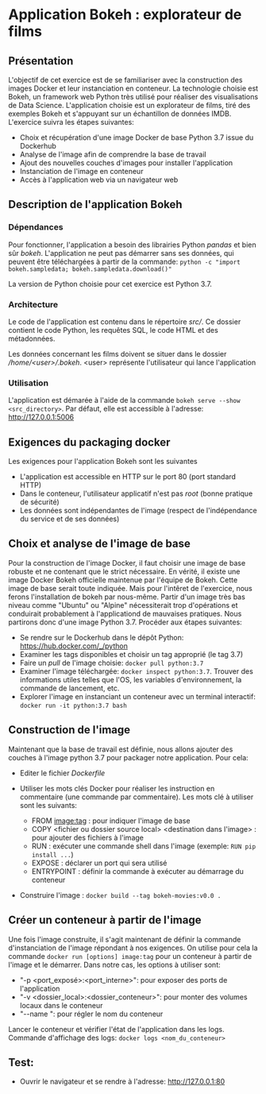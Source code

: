 # Application Bokeh : explorateur de films

## Présentation

L'objectif de cet exercice est de se familiariser avec la construction des images Docker et leur instanciation en conteneur. La technologie choisie est Bokeh, un framework web Python très utilisé pour réaliser des visualisations de Data Science. L'application choisie est un explorateur de films, tiré des exemples Bokeh et s'appuyant sur un échantillon de données IMDB. L'exercice suivra les étapes suivantes:
- Choix et récupération d'une image Docker de base Python 3.7 issue du Dockerhub
- Analyse de l'image afin de comprendre la base de travail
- Ajout des nouvelles couches d'images pour installer l'application
- Instanciation de l'image en conteneur
- Accès à l'application web via un navigateur web

## Description de l'application Bokeh

### Dépendances

Pour fonctionner, l'application a besoin des librairies Python *pandas* et bien sûr *bokeh*. L'application ne peut pas démarrer sans ses données, qui peuvent être téléchargées à partir de la commande:
`python -c "import bokeh.sampledata; bokeh.sampledata.download()"`

La version de Python choisie pour cet exercice est Python 3.7.

### Architecture
Le code de l'application est contenu dans le répertoire *src/*. Ce dossier contient le code Python, les requêtes SQL, le code HTML et des métadonnées.

Les données concernant les films doivent se situer dans le dossier */home/\<user\>/.bokeh*. \<user\> représente l'utilisateur qui lance l'application

### Utilisation

L'application est démarée à l'aide de la commande `bokeh serve --show <src_directory>`. Par défaut, elle est accessible à l'adresse: http://127.0.0.1:5006

## Exigences du packaging docker

Les exigences pour l'application Bokeh sont les suivantes
- L'application est accessible en HTTP sur le port 80 (port standard HTTP)
- Dans le conteneur, l'utilisateur applicatif n'est pas *root* (bonne pratique de sécurité)
- Les données sont indépendantes de l'image (respect de l'indépendance du service et de ses données)

## Choix et analyse de l'image de base

Pour la construction de l'image Docker, il faut choisir une image de base robuste et ne contenant que le strict nécessaire. En vérité, il existe une image Docker Bokeh officielle maintenue par l'équipe de Bokeh. Cette image de base serait toute indiquée. Mais pour l'intêret de l'exercice, nous ferons l'installation de bokeh par nous-même. Partir d'un image très bas niveau comme "Ubuntu" ou "Alpine" nécessiterait trop d'opérations et conduirait probablement à l'applicationd de mauvaises pratiques. Nous partirons donc d'une image Python 3.7. Procéder aux étapes suivantes:
- Se rendre sur le Dockerhub dans le dépôt Python: https://hub.docker.com/_/python
- Examiner les tags disponibles et choisir un tag approprié (le tag 3.7)
- Faire un *pull* de l'image choisie: `docker pull python:3.7`
- Examiner l'image téléchargée: `docker inspect python:3.7`. Trouver des informations utiles telles que l'OS, les variables d'environnement, la commande de lancement, etc.
- Explorer l'image en instanciant un conteneur avec un terminal interactif: `docker run -it python:3.7 bash`

## Construction de l'image

Maintenant que la base de travail est définie, nous allons ajouter des couches à l'image python 3.7 pour packager notre application. Pour cela:

- Editer le fichier *Dockerfile*

- Utiliser les mots clés Docker pour réaliser les instruction en commentaire (une commande par commentaire). Les mots clé à utiliser sont les suivants:
  + FROM <image:tag> : pour indiquer l'image de base
  + COPY \<fichier ou dossier source local\> \<destination dans l'image\> : pour ajouter des fichiers à l'image
  + RUN <commande shell> : exécuter une commande shell dans l'image (exemple: `RUN pip install ...`)
  + EXPOSE <port number>: déclarer un port qui sera utilisé
  + ENTRYPOINT <commande shell>: définir la commande à exécuter au démarrage du conteneur

- Construire l'image : `docker build --tag bokeh-movies:v0.0 .`

## Créer un conteneur à partir de l'image

Une fois l'image construite, il s'agit maintenant de définir la commande d'instanciation de l'image répondant à nos exigences. On utilise pour cela la commande `docker run [options] image:tag` pour un conteneur à partir de l'image et le démarrer. Dans notre cas, les options à utiliser sont:
 + "-p <port_exposé>:<port_interne>": pour exposer des ports de l'application
 + "-v <dossier_local>:<dossier_conteneur>": pour monter des volumes locaux dans le conteneur
 + "--name <nom>": pour régler le nom du conteneur

Lancer le conteneur et vérifier l'état de l'application dans les logs. Commande d'affichage des logs: `docker logs <nom_du_conteneur>`

## Test:

- Ouvrir le navigateur et se rendre à l'adresse: http://127.0.0.1:80 


